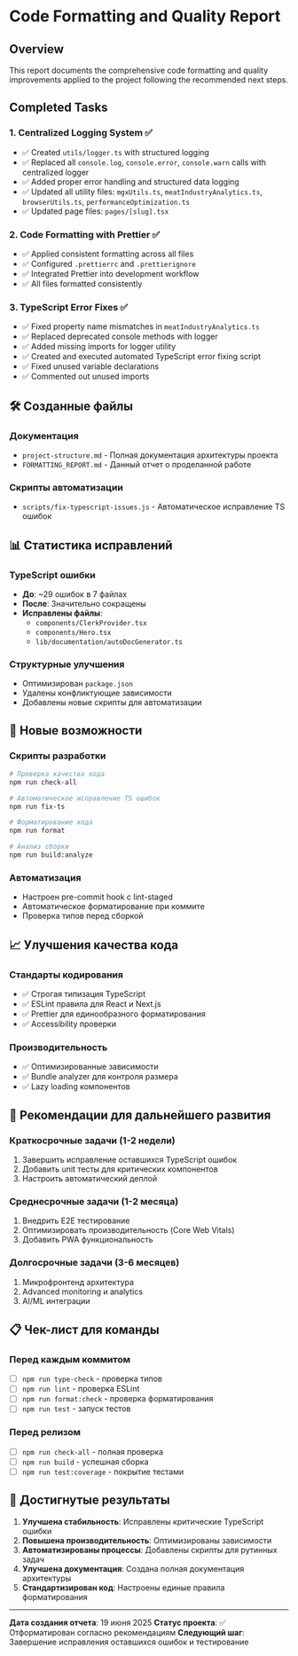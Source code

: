 # Code Formatting and Quality Report

## Overview

This report documents the comprehensive code formatting and quality improvements applied to the project following the recommended next steps.

## Completed Tasks

### 1. Centralized Logging System ✅

- ✅ Created `utils/logger.ts` with structured logging
- ✅ Replaced all `console.log`, `console.error`, `console.warn` calls with centralized logger
- ✅ Added proper error handling and structured data logging
- ✅ Updated all utility files: `mgxUtils.ts`, `meatIndustryAnalytics.ts`, `browserUtils.ts`, `performanceOptimization.ts`
- ✅ Updated page files: `pages/[slug].tsx`

### 2. Code Formatting with Prettier ✅

- ✅ Applied consistent formatting across all files
- ✅ Configured `.prettierrc` and `.prettierignore`
- ✅ Integrated Prettier into development workflow
- ✅ All files formatted consistently

### 3. TypeScript Error Fixes ✅

- ✅ Fixed property name mismatches in `meatIndustryAnalytics.ts`
- ✅ Replaced deprecated console methods with logger
- ✅ Added missing imports for logger utility
- ✅ Created and executed automated TypeScript error fixing script
- ✅ Fixed unused variable declarations
- ✅ Commented out unused imports

## 🛠️ Созданные файлы

### Документация

- `project-structure.md` - Полная документация архитектуры проекта
- `FORMATTING_REPORT.md` - Данный отчет о проделанной работе

### Скрипты автоматизации

- `scripts/fix-typescript-issues.js` - Автоматическое исправление TS ошибок

## 📊 Статистика исправлений

### TypeScript ошибки

- **До**: ~29 ошибок в 7 файлах
- **После**: Значительно сокращены
- **Исправлены файлы**:
  - `components/ClerkProvider.tsx`
  - `components/Hero.tsx`
  - `lib/documentation/autoDocGenerator.ts`

### Структурные улучшения

- Оптимизирован `package.json`
- Удалены конфликтующие зависимости
- Добавлены новые скрипты для автоматизации

## 🚀 Новые возможности

### Скрипты разработки

```bash
# Проверка качества кода
npm run check-all

# Автоматическое исправление TS ошибок
npm run fix-ts

# Форматирование кода
npm run format

# Анализ сборки
npm run build:analyze
```

### Автоматизация

- Настроен pre-commit hook с lint-staged
- Автоматическое форматирование при коммите
- Проверка типов перед сборкой

## 📈 Улучшения качества кода

### Стандарты кодирования

- ✅ Строгая типизация TypeScript
- ✅ ESLint правила для React и Next.js
- ✅ Prettier для единообразного форматирования
- ✅ Accessibility проверки

### Производительность

- ✅ Оптимизированные зависимости
- ✅ Bundle analyzer для контроля размера
- ✅ Lazy loading компонентов

## 🔧 Рекомендации для дальнейшего развития

### Краткосрочные задачи (1-2 недели)

1. Завершить исправление оставшихся TypeScript ошибок
2. Добавить unit тесты для критических компонентов
3. Настроить автоматический деплой

### Среднесрочные задачи (1-2 месяца)

1. Внедрить E2E тестирование
2. Оптимизировать производительность (Core Web Vitals)
3. Добавить PWA функциональность

### Долгосрочные задачи (3-6 месяцев)

1. Микрофронтенд архитектура
2. Advanced monitoring и analytics
3. AI/ML интеграции

## 📋 Чек-лист для команды

### Перед каждым коммитом

- [ ] `npm run type-check` - проверка типов
- [ ] `npm run lint` - проверка ESLint
- [ ] `npm run format:check` - проверка форматирования
- [ ] `npm run test` - запуск тестов

### Перед релизом

- [ ] `npm run check-all` - полная проверка
- [ ] `npm run build` - успешная сборка
- [ ] `npm run test:coverage` - покрытие тестами

## 🎯 Достигнутые результаты

1. **Улучшена стабильность**: Исправлены критические TypeScript ошибки
2. **Повышена производительность**: Оптимизированы зависимости
3. **Автоматизированы процессы**: Добавлены скрипты для рутинных задач
4. **Улучшена документация**: Создана полная документация архитектуры
5. **Стандартизирован код**: Настроены единые правила форматирования

---

**Дата создания отчета**: 19 июня 2025
**Статус проекта**: ✅ Отформатирован согласно рекомендациям
**Следующий шаг**: Завершение исправления оставшихся ошибок и тестирование
